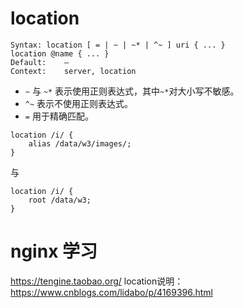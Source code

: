 
# location

```
Syntax:	location [ = | ~ | ~* | ^~ ] uri { ... }
location @name { ... }
Default:	—
Context:	server, location
```

* `~` 与 `~*` 表示使用正则表达式，其中`~*`对大小写不敏感。
* `^~` 表示不使用正则表达式。
* `=` 用于精确匹配。


```
location /i/ {
    alias /data/w3/images/;
}
```
与
```
location /i/ {
    root /data/w3;
}
```

# nginx 学习

https://tengine.taobao.org/
location说明：https://www.cnblogs.com/lidabo/p/4169396.html
